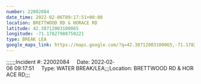 ```yaml
---
number: 22002084
date_time: 2022-02-06T09:17:51+00:00
location: BRETTWOOD RD & HORACE RD
latitude: 42.38712003100065
longitude: -71.17827988750221
type: BREAK LEA
google_maps_link: https://maps.google.com/?q=42.38712003100065,-71.17827988750221
---
```


;;;;;;Incident #: 22002084     Date: 2022‐02‐06 09:17:51     Type: WATER BREAK/LEA;;;Location: BRETTWOOD RD & HORACE RD;;;
